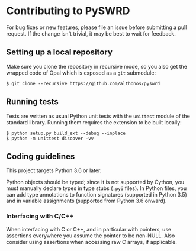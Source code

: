 # Contributing to PySWRD

For bug fixes or new features, please file an issue before submitting a
pull request. If the change isn't trivial, it may be best to wait for
feedback.

## Setting up a local repository

Make sure you clone the repository in recursive mode, so you also get the
wrapped code of Opal which is exposed as a ``git`` submodule:

```console
$ git clone --recursive https://github.com/althonos/pyswrd
```

## Running tests

Tests are written as usual Python unit tests with the `unittest` module of
the standard library. Running them requires the extension to be built
locally:

```console
$ python setup.py build_ext --debug --inplace
$ python -m unittest discover -vv
```

## Coding guidelines

This project targets Python 3.6 or later.

Python objects should be typed; since it is not supported by Cython,
you must manually declare types in type stubs (`.pyi` files). In Python
files, you can add type annotations to function signatures (supported in
Python 3.5) and in variable assignments (supported from Python
3.6 onward). 

### Interfacing with C/C++

When interfacing with C or C++, and in particular with pointers, use
assertions everywhere you assume the pointer to be non-NULL. Also consider
using assertions when accessing raw C arrays, if applicable. 
